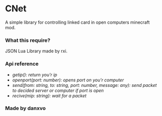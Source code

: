 # CNet
A simple library for controlling linked card in open computers minecraft mod.

### What this require?
JSON Lua Library made by rxi.

### Api reference
- *getip(): return you'r ip*
- *openport(port: number): opens port on you'r computer*
- *send(from: string, to: string, port: number, message: any): send packet to decided server or computer if port is open*
- *recive(mip: string): wait for a packet*

### Made by danxvo
